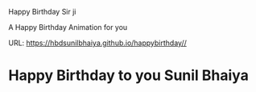 Happy Birthday Sir ji

A Happy Birthday Animation for you

URL: https://hbdsunilbhaiya.github.io/happybirthday//

# Happy Birthday to you Sunil Bhaiya

